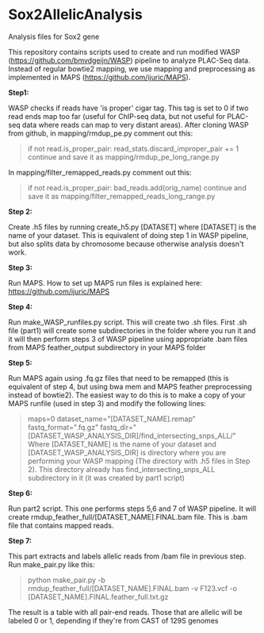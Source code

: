 # Sox2AllelicAnalysis
Analysis files for Sox2 gene

This repository contains scripts used to create and run modified WASP (https://github.com/bmvdgeijn/WASP) pipeline to analyze PLAC-Seq data.
Instead of regular bowtie2 mapping, we use mapping and preprocessing as implemented in MAPS (https://github.com/ijuric/MAPS).

**Step1:**

WASP checks if reads have 'is proper' cigar tag. This tag is set to 0 if two read ends map too far (useful for ChIP-seq data, but not useful for 
PLAC-seq data where reads can map to very distant areas).
After cloning WASP from github, in mapping/rmdup_pe.py comment out this:
>if not read.is_proper_pair:
>    read_stats.discard_improper_pair += 1
>continue
and save it as mapping/rmdup_pe_long_range.py

In mapping/filter_remapped_reads.py comment out this:
>if not read.is_proper_pair:
>    bad_reads.add(orig_name)
>continue
and save it as mapping/filter_remapped_reads_long_range.py

**Step 2:**

Create .h5 files by running create_h5.py [DATASET] where [DATASET] is the name of your dataset. This is equivalent of doing step 1 in WASP pipeline,
but also splits data by chromosome because otherwise analysis doesn't work.

**Step 3:**

Run MAPS. How to set up MAPS run files is explained here: https://github.com/ijuric/MAPS

**Step 4:**

Run make_WASP_runfiles.py script. This will create two .sh files. First .sh file (part1) will create some subdirectories in the folder where
you run it and it will then perform steps 3 of WASP pipeline using appropriate .bam files from MAPS feather_output subdirectory in your MAPS folder

**Step 5:**

Run MAPS again using .fq.gz files that need to be remapped (this is equivalent of step 4, but using bwa mem and MAPS feather preprocessing 
instead of bowtie2). The easiest way to do this is to make a copy of your MAPS runfile (used in step 3) and modify the following lines:
>maps=0
>dataset_name="[DATASET_NAME].remap"
>fastq_format=".fq.gz"
>fastq_dir="[DATASET_WASP_ANALYSIS_DIR]/find_intersecting_snps_ALL/"
Where [DATASET_NAME] is the name of your dataset and [DATASET_WASP_ANALYSIS_DIR] is directory where you are performing your WASP mapping
(The directory with .h5 files in Step 2). This directory already has find_intersecting_snps_ALL subdirectory in it (it was created by part1 script)

**Step 6:**

Run part2 script. This one performs steps 5,6 and 7 of WASP pipeline. It will create rmdup_feather_full/[DATASET_NAME].FINAL.bam file. This is .bam
file that contains mapped reads.

**Step 7:**

This part extracts and labels allelic reads from /bam file in previous step. Run make_pair.py like this:
>python make_pair.py -b rmdup_feather_full/[DATASET_NAME].FINAL.bam -v F123.vcf -o [DATASET_NAME].FINAL.feather_full.txt.gz

The result is a table with all pair-end reads. Those that are allelic will be labeled 0 or 1, depending if they're from CAST of 129S genomes

